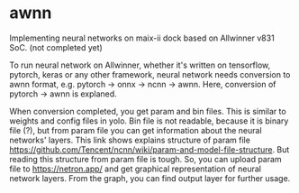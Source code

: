 # awnn
Implementing neural networks on maix-ii dock based on Allwinner v831 SoC. (not completed yet)


To run neural network on Allwinner, whether it's written on tensorflow, pytorch, keras or any other framework, neural network needs conversion to awnn format, e.g. pytorch -> onnx -> ncnn -> awnn. Here, conversion of pytorch -> awnn is explaned. 

When conversion completed, you get param and bin files. This is similar to weights and config files in yolo. Bin file is not readable, because it is binary file (?), but from param file you can get information about the neural networks' layers. This link shows explains structure of param file https://github.com/Tencent/ncnn/wiki/param-and-model-file-structure. But reading this structure from param file is tough. So, you can upload param file to https://netron.app/ and get graphical representation of neural network layers. From the graph, you can find output layer for further usage.
